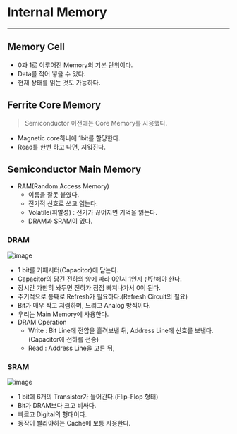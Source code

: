 # Internal Memory
---
## Memory Cell
- 0과 1로 이루어진 Memory의 기본 단위이다.
- Data를 적어 넣을 수 있다.
- 현재 상태를 읽는 것도 가능하다.

## Ferrite Core Memory
> Semiconductor 이전에는 Core Memory를 사용했다.  

- Magnetic core하나에 1bit를 할당한다.
- Read를 한번 하고 나면, 지워진다.

## Semiconductor Main Memory
- RAM(Random Access Memory)
  - 이름을 잘못 붙였다.
  - 전기적 신호로 쓰고 읽는다.
  - Volatile(휘발성) : 전기가 끊어지면 기억을 잃는다.
  - DRAM과 SRAM이 있다.

### DRAM  
![image](https://user-images.githubusercontent.com/71700079/162900778-8a69ab15-6580-48b4-8783-cf77ad17eafa.png)  
- 1 bit를 커패시터(Capacitor)에 담는다.
- Capacitor의 담긴 전하의 양에 따라 0인지 1인지 판단해야 한다.
- 장시간 가만히 놔두면 전하가 점점 빠져나가서 0이 된다.
- 주기적으로 통째로 Refresh가 필요하다.(Refresh Circuit의 필요)
- Bit가 매우 작고 저렴하며, 느리고 Analog 방식이다.
- 우리는 Main Memory에 사용한다.
- DRAM Operation
  - Write : Bit Line에 전압을 흘려보낸 뒤, Address Line에 신호를 보낸다. (Capacitor에 전하를 전송)
  - Read : Address Line을 고른 뒤, 
  
### SRAM  
![image](https://user-images.githubusercontent.com/71700079/162900981-41eef734-1373-4fbe-b45b-41621b12ab68.png)  
- 1 bit에 6개의 Transistor가 들어간다.(Flip-Flop 형태)
- Bit가 DRAM보다 크고 비싸다.
- 빠르고 Digital의 형태이다.
- 동작이 빨라야하는 Cache에 보통 사용한다.
